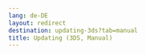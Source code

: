 ```yaml
---
lang: de-DE
layout: redirect
destination: updating-3ds?tab=manual
title: Updating (3DS, Manual)
---
```


